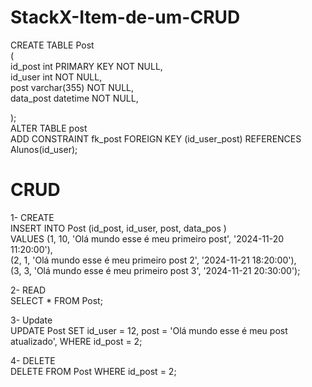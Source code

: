 # StackX-Item-de-um-CRUD

CREATE TABLE Post <br>
( <br>
	id_post int PRIMARY KEY NOT NULL, <br>
        id_user int NOT NULL, <br>
	post varchar(355) NOT NULL, <br>
	data_post datetime NOT NULL, <br>
	
); <br>
ALTER TABLE post <br>
	ADD CONSTRAINT fk_post FOREIGN KEY (id_user_post) REFERENCES Alunos(id_user); <br>

# CRUD
1- CREATE <br>
INSERT INTO Post (id_post, id_user, post, data_pos )  <br>
VALUES (1, 10, 'Olá mundo esse é meu primeiro post', '2024-11-20 11:20:00'), <br>
       (2, 1, 'Olá mundo esse é meu primeiro post 2', '2024-11-21 18:20:00'), <br>
       (3, 3, 'Olá mundo esse é meu primeiro post 3', '2024-11-21 20:30:00'); <br>

2- READ <br>
SELECT * FROM Post; <br>

3- Update <br>
UPDATE Post SET id_user = 12, post = 'Olá mundo esse é meu post atualizado', WHERE id_post = 2; <br>

4- DELETE <br>
DELETE FROM Post WHERE id_post = 2; <br>
